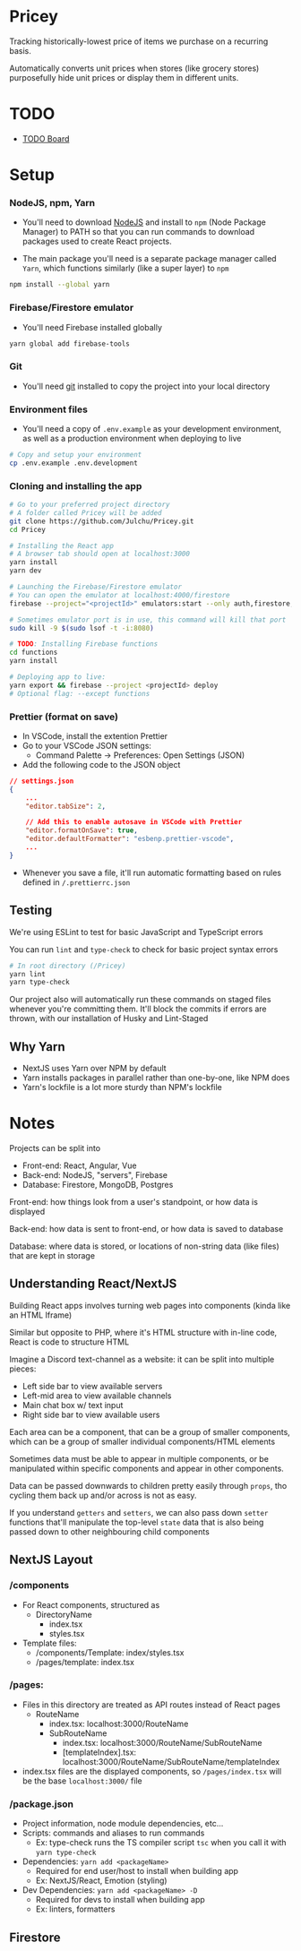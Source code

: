 # Pricey

Tracking historically-lowest price of items we purchase on a recurring basis.

Automatically converts unit prices when stores (like grocery stores) purposefully hide unit prices or display them in
different units.

# TODO

- [TODO Board](https://github.com/Julchu/Pricey/projects/2)

# Setup

### NodeJS, npm, Yarn

- You'll need to download [NodeJS](https://nodejs.org/en/) and install to `npm` (Node Package Manager) to PATH so that you can run commands to download packages used to create React projects.

- The main package you'll need is a separate package manager called `Yarn`, which functions similarly (like a super layer) to `npm`

```bash
npm install --global yarn
```

### Firebase/Firestore emulator

- You'll need Firebase installed globally

```zsh
yarn global add firebase-tools
```

### Git

- You'll need [git](https://git-scm.com/downloads) installed to copy the project into your local directory

### Environment files

- You'll need a copy of `.env.example` as your development environment, as well as a production environment when deploying to live

```zsh
# Copy and setup your environment
cp .env.example .env.development
```

### Cloning and installing the app

```zsh
# Go to your preferred project directory
# A folder called Pricey will be added
git clone https://github.com/Julchu/Pricey.git
cd Pricey

# Installing the React app
# A browser tab should open at localhost:3000
yarn install
yarn dev

# Launching the Firebase/Firestore emulator
# You can open the emulator at localhost:4000/firestore
firebase --project="<projectId>" emulators:start --only auth,firestore,storage --export-on-exit ./emulatorData --import ./emulatorData

# Sometimes emulator port is in use, this command will kill that port
sudo kill -9 $(sudo lsof -t -i:8080)

# TODO: Installing Firebase functions
cd functions
yarn install

# Deploying app to live:
yarn export && firebase --project <projectId> deploy
# Optional flag: --except functions

```

### Prettier (format on save)

- In VSCode, install the extention Prettier
- Go to your VSCode JSON settings:
  - Command Palette -> Preferences: Open Settings (JSON)
- Add the following code to the JSON object

```json
// settings.json
{
	...
	"editor.tabSize": 2,

	// Add this to enable autosave in VSCode with Prettier
	"editor.formatOnSave": true,
	"editor.defaultFormatter": "esbenp.prettier-vscode",
	...
}
```

- Whenever you save a file, it'll run automatic formatting based on rules defined in `/.prettierrc.json`

## Testing

We're using ESLint to test for basic JavaScript and TypeScript errors

You can run `lint` and `type-check` to check for basic project syntax errors

```zsh
# In root directory (/Pricey)
yarn lint
yarn type-check
```

Our project also will automatically run these commands on staged files whenever you're committing them. It'll block the commits if errors are thrown, with our installation of Husky and Lint-Staged

## Why Yarn

- NextJS uses Yarn over NPM by default
- Yarn installs packages in parallel rather than one-by-one, like NPM does
- Yarn's lockfile is a lot more sturdy than NPM's lockfile

# Notes

Projects can be split into

- Front-end: React, Angular, Vue
- Back-end: NodeJS, "servers", Firebase
- Database: Firestore, MongoDB, Postgres

Front-end: how things look from a user's standpoint, or how data is displayed

Back-end: how data is sent to front-end, or how data is saved to database

Database: where data is stored, or locations of non-string data (like files) that are kept in storage

## Understanding React/NextJS

Building React apps involves turning web pages into components (kinda like an HTML Iframe)

Similar but opposite to PHP, where it's HTML structure with in-line code, React is code to structure HTML

Imagine a Discord text-channel as a website: it can be split into multiple pieces:

- Left side bar to view available servers
- Left-mid area to view available channels
- Main chat box w/ text input
- Right side bar to view available users

Each area can be a component, that can be a group of smaller components, which can be a group of smaller individual components/HTML elements

Sometimes data must be able to appear in multiple components, or be manipulated within specific components and appear in other components.

Data can be passed downwards to children pretty easily through `props`, tho cycling them back up and/or across is not as easy.

If you understand `getters` and `setters`, we can also pass down `setter` functions that'll manipulate the top-level `state` data that is also being passed down to other neighbouring child components

## NextJS Layout

### /components

- For React components, structured as
  - DirectoryName
    - index.tsx
    - styles.tsx
- Template files:
  - /components/Template: index/styles.tsx
  - /pages/template: index.tsx

### /pages:

- Files in this directory are treated as API routes instead of React pages
  - RouteName
    - index.tsx: localhost:3000/RouteName
    - SubRouteName
      - index.tsx: localhost:3000/RouteName/SubRouteName
      - [templateIndex].tsx: localhost:3000/RouteName/SubRouteName/templateIndex
- index.tsx files are the displayed components, so `/pages/index.tsx` will be the base `localhost:3000/` file

### /package.json

- Project information, node module dependencies, etc...
- Scripts: commands and aliases to run commands
  - Ex: type-check runs the TS compiler script `tsc` when you call it with `yarn type-check`
- Dependencies: `yarn add <packageName>`
  - Required for end user/host to install when building app
  - Ex: NextJS/React, Emotion (styling)
- Dev Dependencies: `yarn add <packageName> -D`
  - Required for devs to install when building app
  - Ex: linters, formatters

## Firestore
